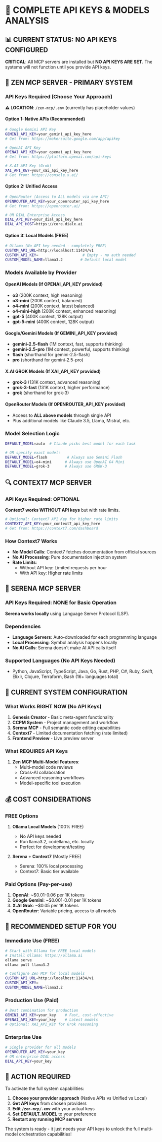 # 🔐 COMPLETE API KEYS & MODELS ANALYSIS

## 📊 CURRENT STATUS: NO API KEYS CONFIGURED

**CRITICAL**: All MCP servers are installed but **NO API KEYS ARE SET**. The systems will not function until you provide API keys.

## 🎯 ZEN MCP SERVER - PRIMARY SYSTEM

### API Keys Required (Choose Your Approach)

**⚠️ LOCATION**: `/zen-mcp/.env` (currently has placeholder values)

#### Option 1: Native APIs (Recommended)
```bash
# Google Gemini API Key
GEMINI_API_KEY=your_gemini_api_key_here
# Get from: https://makersuite.google.com/app/apikey

# OpenAI API Key  
OPENAI_API_KEY=your_openai_api_key_here
# Get from: https://platform.openai.com/api-keys

# X.AI API Key (Grok)
XAI_API_KEY=your_xai_api_key_here
# Get from: https://console.x.ai/
```

#### Option 2: Unified Access
```bash
# OpenRouter (Access to ALL models via one API)
OPENROUTER_API_KEY=your_openrouter_api_key_here
# Get from: https://openrouter.ai/

# OR DIAL Enterprise Access
DIAL_API_KEY=your_dial_api_key_here
DIAL_API_HOST=https://core.dialx.ai
```

#### Option 3: Local Models (FREE)
```bash
# Ollama (No API key needed - completely FREE)
CUSTOM_API_URL=http://localhost:11434/v1
CUSTOM_API_KEY=                    # Empty - no auth needed
CUSTOM_MODEL_NAME=llama3.2        # Default local model
```

### Models Available by Provider

#### OpenAI Models (If OPENAI_API_KEY provided)
- **o3** (200K context, high reasoning)
- **o3-mini** (200K context, balanced)
- **o4-mini** (200K context, latest balanced)
- **o4-mini-high** (200K context, enhanced reasoning)
- **gpt-5** (400K context, 128K output)
- **gpt-5-mini** (400K context, 128K output)

#### Google/Gemini Models (If GEMINI_API_KEY provided)
- **gemini-2.5-flash** (1M context, fast, supports thinking)
- **gemini-2.5-pro** (1M context, powerful, supports thinking)
- **flash** (shorthand for gemini-2.5-flash)
- **pro** (shorthand for gemini-2.5-pro)

#### X.AI GROK Models (If XAI_API_KEY provided)
- **grok-3** (131K context, advanced reasoning)
- **grok-3-fast** (131K context, higher performance)
- **grok** (shorthand for grok-3)

#### OpenRouter Models (If OPENROUTER_API_KEY provided)
- Access to **ALL above models** through single API
- Plus additional models like Claude 3.5, Llama, Mistral, etc.

### Model Selection Logic
```bash
DEFAULT_MODEL=auto  # Claude picks best model for each task

# OR specify exact model:
DEFAULT_MODEL=flash         # Always use Gemini Flash
DEFAULT_MODEL=o4-mini      # Always use OpenAI O4 Mini
DEFAULT_MODEL=grok-3       # Always use GROK-3
```

## 🔍 CONTEXT7 MCP SERVER

### API Keys Required: OPTIONAL
**Context7 works WITHOUT API keys** but with rate limits.

```bash
# Optional: Context7 API Key for higher rate limits
CONTEXT7_API_KEY=your_context7_api_key_here
# Get from: https://context7.com/dashboard
```

### How Context7 Works
- **No Model Calls**: Context7 fetches documentation from official sources
- **No AI Processing**: Pure documentation injection system
- **Rate Limits**: 
  - Without API key: Limited requests per hour
  - With API key: Higher rate limits

## 🔧 SERENA MCP SERVER

### API Keys Required: NONE for Basic Operation
**Serena works locally** using Language Server Protocol (LSP).

### Dependencies
- **Language Servers**: Auto-downloaded for each programming language
- **Local Processing**: Symbol analysis happens locally
- **No AI Calls**: Serena doesn't make AI API calls itself

### Supported Languages (No API Keys Needed)
- Python, JavaScript, TypeScript, Java, Go, Rust, PHP, C#, Ruby, Swift, Elixir, Clojure, Terraform, Bash (16+ languages total)

## 🚀 CURRENT SYSTEM CONFIGURATION

### What Works RIGHT NOW (No API Keys)
1. **Genesis Creator** - Basic meta-agent functionality
2. **CCPM System** - Project management and workflow
3. **Serena MCP** - Full semantic code editing capabilities
4. **Context7** - Limited documentation fetching (rate limited)
5. **Frontend Preview** - Live preview server

### What REQUIRES API Keys
1. **Zen MCP Multi-Model Features**:
   - Multi-model code reviews
   - Cross-AI collaboration 
   - Advanced reasoning workflows
   - Model-specific tool execution

## 💰 COST CONSIDERATIONS

### FREE Options
1. **Ollama Local Models** (100% FREE)
   - No API keys needed
   - Run llama3.2, codellama, etc. locally
   - Perfect for development/testing

2. **Serena + Context7** (Mostly FREE)
   - Serena: 100% local processing
   - Context7: Basic tier available

### Paid Options (Pay-per-use)
1. **OpenAI**: ~$0.01-0.06 per 1K tokens
2. **Google Gemini**: ~$0.001-0.01 per 1K tokens
3. **X.AI Grok**: ~$0.05 per 1K tokens
4. **OpenRouter**: Variable pricing, access to all models

## 🎯 RECOMMENDED SETUP FOR YOU

### Immediate Use (FREE)
```bash
# Start with Ollama for FREE local models
# Install Ollama: https://ollama.ai
ollama serve
ollama pull llama3.2

# Configure Zen MCP for local models
CUSTOM_API_URL=http://localhost:11434/v1
CUSTOM_API_KEY=
CUSTOM_MODEL_NAME=llama3.2
```

### Production Use (Paid)
```bash
# Best combination for production
GEMINI_API_KEY=your_key    # Fast, cost-effective
OPENAI_API_KEY=your_key    # Latest models
# Optional: XAI_API_KEY for Grok reasoning
```

### Enterprise Use
```bash
# Single provider for all models
OPENROUTER_API_KEY=your_key
# OR enterprise DIAL access
DIAL_API_KEY=your_key
```

## 🔧 ACTION REQUIRED

To activate the full system capabilities:

1. **Choose your provider approach** (Native APIs vs Unified vs Local)
2. **Get API keys** from chosen providers
3. **Edit `/zen-mcp/.env`** with your actual keys
4. **Set DEFAULT_MODEL** to your preference
5. **Restart any running MCP servers**

The system is ready - it just needs your API keys to unlock the full multi-model orchestration capabilities!